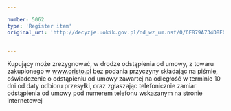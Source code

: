 ```yaml
---

number: 5062
type: 'Register item'
original_uri: 'http://decyzje.uokik.gov.pl/nd_wz_um.nsf/0/6F879A734D8E032BC1257BB900469795?OpenDocument'


---
```


Kupujący może zrezygnować, w drodze odstąpienia od umowy, z towaru zakupionego w www.oristo.pl bez podania przyczyny składając na piśmie, oświadczenie o odstąpieniu od umowy zawartej na odległość w terminie 10 dni od daty odbioru przesyłki, oraz zgłaszając telefonicznie zamiar odstąpienia od umowy pod numerem telefonu wskazanym na stronie internetowej
